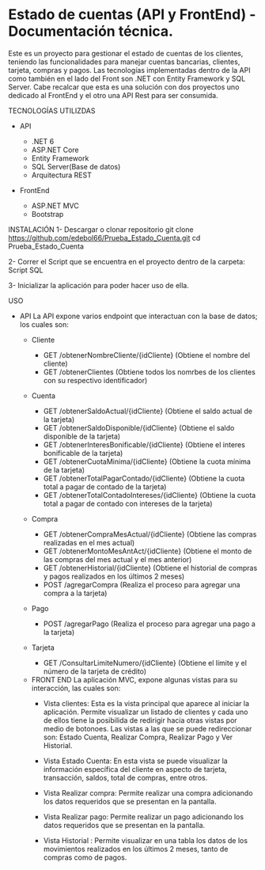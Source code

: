 # Estado de cuentas (API y FrontEnd) - Documentación técnica.

Este es un proyecto para gestionar el estado de cuentas de los clientes, teniendo las funcionalidades para manejar cuentas bancarias, clientes, tarjeta, compras y pagos. Las tecnologías implementadas dentro de la API como también en el lado del Front son .NET con Entity Framework y SQL Server. Cabe recalcar que esta es una solución con dos proyectos uno dedicado al FrontEnd y el otro una API Rest para ser consumida.

TECNOLOGÍAS UTILIZDAS
- API
    * .NET 6
    * ASP.NET Core
    * Entity Framework
    * SQL Server(Base de datos)
    * Arquitectura REST

- FrontEnd
    * ASP.NET MVC
    * Bootstrap
 

INSTALACIÓN
  1- Descargar o clonar repositorio
    git clone https://github.com/edebol66/Prueba_Estado_Cuenta.git
    cd Prueba_Estado_Cuenta
  
  2- Correr el Script que se encuentra en el proyecto dentro de la carpeta: Script SQL
  
  3- Inicializar la aplicación para poder hacer uso de ella.

USO
- API
  La API expone varios endpoint que interactuan con la base de datos; los cuales son:
    * Cliente
      - GET /obtenerNombreCliente/{idCliente} (Obtiene el nombre del cliente)
      - GET /obtenerClientes (Obtiene todos los nomrbes de los clientes con su respectivo identificador)

    * Cuenta
      - GET /obtenerSaldoActual/{idCliente} (Obtiene el saldo actual de la tarjeta)
      - GET /obtenerSaldoDisponible/{idCliente} (Obtiene el saldo disponible de la tarjeta)
      - GET /obtenerInteresBonificable/{idCliente} (Obtiene el interes bonificable de la tarjeta)
      - GET /obtenerCuotaMinima/{idCliente} (Obtiene la cuota mínima de la tarjeta)
      - GET /obtenerTotalPagarContado/{idCliente} (Obtiene la cuota total a pagar de contado de la tarjeta)
      - GET /obtenerTotalContadoIntereses/{idCliente} (Obtiene la cuota total a pagar de contado con intereses de la tarjeta)
     
    * Compra
      - GET /obtenerCompraMesActual/{idCliente} (Obtiene las compras realizadas en el mes actual)
      - GET /obtenerMontoMesAntAct/{idCliente} (Obtiene el monto de las compras del mes actual y el mes anterior)
      - GET /obtenerHistorial/{idCliente} (Obtiene el historial de compras y pagos realizados en los últimos 2 meses)
      - POST /agregarCompra (Realiza el proceso para agregar una compra a la tarjeta)

    * Pago
      - POST /agregarPago (Realiza el proceso para agregar una pago a la tarjeta)

    * Tarjeta
      - GET /ConsultarLimiteNumero/{idCliente} (Obtiene el límite y el número de la tarjeta de crédito)

  - FRONT END
     La aplicación MVC, expone algunas vistas para su interacción, las cuales son:
     * Vista clientes: Esta es la vista principal que aparece al iniciar la aplicación. Permite visualizar un listado de clientes y cada uno de ellos tiene la posibilida de redirigir hacia otras vistas por medio
       de botonoes. Las vistas a las que se puede redireccionar son: Estado Cuenta, Realizar Compra, Realizar Pago y Ver Historial.

     * Vista Estado Cuenta: En esta vista se puede visualizar la información específica del cliente en aspecto de tarjeta, transacción, saldos, total de compras, entre otros.
   
     * Vista Realizar compra: Permite realizar una compra adicionando los datos requeridos que se presentan en la pantalla.
   
     * Vista Realizar pago: Permite realizar un pago adicionando los datos requeridos que se presentan en la pantalla.
   
     * Vista Historial : Permite visualizar en una tabla los datos de los movimientos realizados en los últimos 2 meses, tanto de compras como de pagos.


